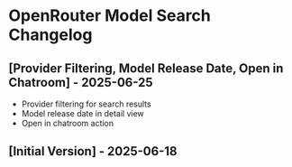 # OpenRouter Model Search Changelog

## [Provider Filtering, Model Release Date, Open in Chatroom] - 2025-06-25

- Provider filtering for search results
- Model release date in detail view
- Open in chatroom action

## [Initial Version] - 2025-06-18
